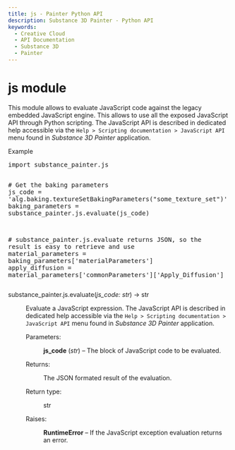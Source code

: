 ```yaml
---
title: js - Painter Python API
description: Substance 3D Painter - Python API
keywords:
  - Creative Cloud
  - API Documentation
  - Substance 3D
  - Painter
---
```







<div class="wy-grid-for-nav">


<div class="wy-nav-content">
<div class="rst-content style-external-links">

<div class="document" itemscope="itemscope" itemtype="http://schema.org/Article" role="main">
<div itemprop="articleBody">

<span id="js-module"></span><h1>js module<a class="headerlink" href="#module-substance_painter.js" title="Link to this heading"> </a></h1>
<p>This module allows to evaluate JavaScript code against the legacy embedded
JavaScript engine. This allows to use all the exposed JavaScript API through
Python scripting. The JavaScript API is described in dedicated help accessible
via the <code class="docutils literal notranslate"><span class="pre">Help</span> <span class="pre">&gt;</span> <span class="pre">Scripting</span> <span class="pre">documentation</span> <span class="pre">&gt;</span> <span class="pre">JavaScript</span> <span class="pre">API</span></code> menu found in
<cite>Substance 3D Painter</cite> application.</p>
<p class="rubric">Example</p>
<div class="highlight-default notranslate"><div class="highlight"><pre><span></span><span class="kn">import</span> <span class="nn">substance_painter.js</span>

<span class="c1"># Get the baking parameters</span>
<span class="n">js_code</span> <span class="o">=</span> <span class="s1">'alg.baking.textureSetBakingParameters("some_texture_set")'</span>
<span class="n">baking_parameters</span> <span class="o">=</span> <span class="n">substance_painter</span><span class="o">.</span><span class="n">js</span><span class="o">.</span><span class="n">evaluate</span><span class="p">(</span><span class="n">js_code</span><span class="p">)</span>

<span class="c1"># substance_painter.js.evaluate returns JSON, so the result is easy to retrieve and use</span>
<span class="n">material_parameters</span> <span class="o">=</span> <span class="n">baking_parameters</span><span class="p">[</span><span class="s1">'materialParameters'</span><span class="p">]</span>
<span class="n">apply_diffusion</span> <span class="o">=</span> <span class="n">material_parameters</span><span class="p">[</span><span class="s1">'commonParameters'</span><span class="p">][</span><span class="s1">'Apply_Diffusion'</span><span class="p">]</span>
</pre></div>
</div>
<dl class="py function">
<dt class="sig sig-object py" id="substance_painter.js.evaluate">
<span class="sig-prename descclassname"><span class="pre">substance_painter.js.</span></span><span class="sig-name descname"><span class="pre">evaluate</span></span><span class="sig-paren">(</span><em class="sig-param"><span class="n"><span class="pre">js_code</span></span><span class="p"><span class="pre">:</span></span><span class="w"> </span><span class="n"><span class="pre">str</span></span></em><span class="sig-paren">)</span> <span class="sig-return"><span class="sig-return-icon">→</span> <span class="sig-return-typehint"><span class="pre">str</span></span></span><a class="headerlink" href="#substance_painter.js.evaluate" title="Link to this definition"> </a></dt>
<dd><p>Evaluate a JavaScript expression.
The JavaScript API is described in dedicated help accessible via the
<code class="docutils literal notranslate"><span class="pre">Help</span> <span class="pre">&gt;</span> <span class="pre">Scripting</span> <span class="pre">documentation</span> <span class="pre">&gt;</span> <span class="pre">JavaScript</span> <span class="pre">API</span></code> menu found in
<cite>Substance 3D Painter</cite> application.</p>
<dl class="field-list simple">
<dt class="field-odd">Parameters<span class="colon">:</span></dt>
<dd class="field-odd"><p><strong>js_code</strong> (<em>str</em>) – The block of JavaScript code to be evaluated.</p>
</dd>
<dt class="field-even">Returns<span class="colon">:</span></dt>
<dd class="field-even"><p>The JSON formated result of the evaluation.</p>
</dd>
<dt class="field-odd">Return type<span class="colon">:</span></dt>
<dd class="field-odd"><p>str</p>
</dd>
<dt class="field-even">Raises<span class="colon">:</span></dt>
<dd class="field-even"><p><strong>RuntimeError</strong> – If the JavaScript exception evaluation returns an error.</p>
</dd>
</dl>
</dd></dl>

</div>
</div>

</div>
</div>

</div>



